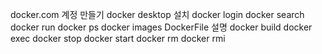 
docker.com 계정 만들기
docker desktop 설치
docker login
docker search
docker run
docker ps
docker images
DockerFile 설명
docker build
docker exec
docker stop
docker start
docker rm
docker rmi
